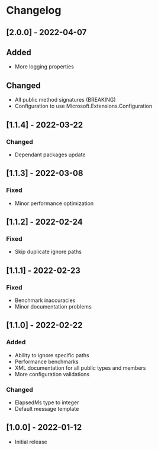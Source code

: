 # Changelog

## [2.0.0] - 2022-04-07
## Added
- More logging properties
## Changed
- All public method signatures (BREAKING)
- Configuration to use Microsoft.Extensions.Configuration

## [1.1.4] - 2022-03-22
### Changed
- Dependant packages update

## [1.1.3] - 2022-03-08
### Fixed
- Minor performance optimization

## [1.1.2] - 2022-02-24
### Fixed
- Skip duplicate ignore paths

## [1.1.1] - 2022-02-23
### Fixed
- Benchmark inaccuracies
- Minor documentation problems

## [1.1.0] - 2022-02-22
### Added
- Ability to ignore specific paths
- Performance benchmarks
- XML documentation for all public types and members
- More configuration validations
### Changed
- ElapsedMs type to integer
- Default message template

## [1.0.0] - 2022-01-12
- Initial release
